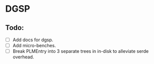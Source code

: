# DGSP

## Todo:

- [ ] Add docs for dgsp.
- [ ] Add micro-benches.
- [ ] Break PLMEntry into 3 separate trees in in-disk to alleviate serde overhead.
